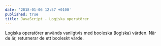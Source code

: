 ```yaml
---
date: '2018-01-06 12:57 +0100'
published: true
title: JavaScript - Logiska operatörer
---
```

Logiska operatörer används vanligtvis med booleska (logiska) värden. När de är, returnerar de ett booleskt värde.